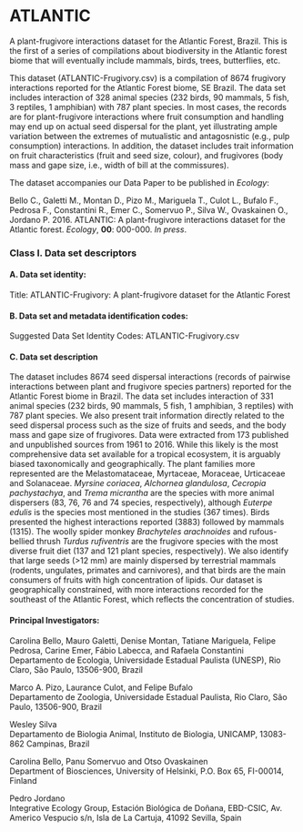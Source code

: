 # ATLANTIC
A plant-frugivore interactions dataset for the Atlantic Forest, Brazil. This is the first of a series of compilations about biodiversity in the Atlantic forest biome that will eventually include mammals, birds, trees, butterflies, etc.

This dataset (ATLANTIC-Frugivory.csv) is a compilation of 8674 frugivory interactions reported for the Atlantic Forest biome, SE Brazil. The data set includes interaction of 328 animal species (232 birds, 90 mammals, 5 fish, 3 reptiles, 1 amphibian) with 787 plant species. In most cases, the records are for plant-frugivore interactions where fruit consumption and handling may end up on actual seed dispersal for the plant, yet illustrating ample variation between the extremes of mutualistic and antagosnistic (e.g., pulp consumption) interactions. In addition, the dataset includes trait information on fruit characteristics (fruit and seed size, colour), and frugivores (body mass and gape size, i.e., width of bill at the commissures).

The dataset accompanies our Data Paper to be published in _Ecology_:

Bello C., Galetti M., Montan D., Pizo M., Mariguela T., Culot L., Bufalo F., Pedrosa F., Constantini R., Emer C., Somervuo P., Silva W., Ovaskainen O., Jordano P. 2016. ATLANTIC: A plant-frugivore interactions dataset for the Atlantic forest. _Ecology_, **00**: 000-000. _In press_.

### Class I. Data set descriptors

#### A. Data set identity:
Title: ATLANTIC-Frugivory: A plant-frugivore dataset for the Atlantic Forest

#### B. Data set and metadata identification codes:
Suggested Data Set Identity Codes: ATLANTIC-Frugivory.csv

#### C. Data set description

The dataset includes 8674 seed dispersal interactions (records of pairwise interactions between plant and frugivore species partners) reported for the Atlantic Forest biome in Brazil. The data set includes interaction of 331 animal species (232 birds, 90 mammals, 5 fish, 1 amphibian, 3 reptiles) with 787 plant species. We also present trait information directly related to the seed dispersal process such as the size of fruits and seeds, and the body mass and gape size of frugivores. Data were extracted from 173 published and unpublished sources from 1961 to 2016. While this likely is the most comprehensive data set available for a tropical ecosystem, it is arguably biased taxonomically and geographically. The plant families more represented are the Melastomataceae, Myrtaceae, Moraceae, Urticaceae and Solanaceae. _Myrsine coriacea_, _Alchornea glandulosa_, _Cecropia pachystachya_,  and _Trema micrantha_ are the species with more animal dispersers (83, 76, 76 and 74 species, respectively), although _Euterpe edulis_ is the species most mentioned in the studies (367 times). Birds presented the highest interactions reported (3883) followed by mammals (1315). The woolly spider monkey _Brachyteles arachnoides_ and rufous-bellied thrush _Turdus rufiventris_ are the frugivore species with the most diverse fruit diet (137 and 121 plant species, respectively). We also identify that large seeds (>12 mm) are mainly dispersed by terrestrial mammals (rodents, ungulates, primates and carnivores), and that birds are the main consumers of fruits with high concentration of lipids. Our dataset is geographically constrained, with more interactions recorded for the southeast of the Atlantic Forest, which reflects the concentration of studies.

#### Principal Investigators:
Carolina Bello, Mauro Galetti, Denise Montan, Tatiane Mariguela, Felipe Pedrosa, Carine Emer, Fábio Labecca, and  Rafaela Constantini 
Departamento de Ecologia, Universidade Estadual Paulista (UNESP), Rio Claro, São Paulo, 13506-900, Brazil

Marco A. Pizo, Laurance Culot, and Felipe Bufalo    
Departamento de Zoologia, Universidade Estadual Paulista, Rio Claro, São Paulo, 13506-900, Brazil

Wesley Silva     
Departamento de Biologia Animal, Instituto de Biologia, UNICAMP, 13083-862 Campinas, Brazil

Carolina Bello, Panu Somervuo and Otso Ovaskainen     
Department of Biosciences, University of Helsinki, P.O. Box 65, FI-00014, Finland

Pedro Jordano      
Integrative Ecology Group, Estación Biológica de Doñana, EBD-CSIC, Av. Americo Vespucio s/n, Isla de La Cartuja, 41092 Sevilla, Spain
